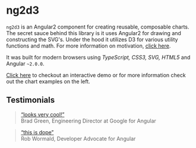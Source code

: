 # ng2d3

`ng2d3` is an Angular2 component for creating reusable, composable charts. The secret sauce behind this library is it uses Angular2 for drawing and constructing the SVG's. Under the hood it utilizes D3 for various utility functions and math. For more information on motivation, [click here](intro/motivation.md).

It was built for modern browsers using _TypeScript, CSS3, SVG, HTML5_ and Angular `~2.0.0`.

[Click here](https://swimlane.github.io/ng2d3/) to checkout an interactive demo or for more information check out the chart examples on the left.

## Testimonials

>[“looks very cool!”](https://twitter.com/bradlygreen/status/774386597810712577)  
>Brad Green, Engineering Director at Google for Angular


>[“this is dope”](https://twitter.com/robwormald/status/774337985701478401)  
>Rob Wormald, Developer Advocate for Angular
